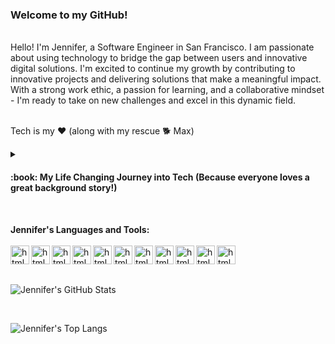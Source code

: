 ### Welcome to my GitHub!
<br>
Hello! I'm Jennifer, a Software Engineer in San Francisco. I am passionate about using technology to bridge the gap between users and innovative digital solutions. 
I'm excited to continue my growth by contributing to innovative projects and delivering solutions that make a meaningful impact. 
With a strong work ethic, a passion for learning, and a collaborative mindset - I'm ready to take on new challenges and excel in this dynamic field.<br>

<br>

Tech is my ❤️  (along with my rescue 🐕 Max)
<br>

<details>
<summary><h4>:book: My Life Changing Journey into Tech (Because everyone loves a great background story!)</h4></summary>
I transitioned into tech from a successful career in dentistry as a State of California Registered Dental Assistant. Working my way up through various roles in the dental practice, from back office clinical positions to front office administrative responsibilities, I eventually achieved the top role as General Manager overseeing multiple locations for an oral surgery practice. Prior to that I 
managed my own incorporated small business. 


While dentistry was deeply fulfilling field where I enjoyed helping others, I felt a strong connection with data and its potential applications. During my dental career, I proactively used data to enhance my performance in various use cases. To further satisfy my curiosity, I successfully completed the Google Data Analytics Professional Certification.
 
This was when I decided to take a leap of faith, bet on myself, and make the transition into tech. 

During my research, I came across the APP partnership with Anita B and Intuit, which seemed like an incredible opportunity to combine my passion for technology with my eagerness to make a positive impact. I was so excited when I found out that out of hundreds of applicants, I was among the chosen few selected for this unique opportunity!

Throughout my software engineering apprenticeship at Intuit, I dedicated myself to learning and growing. I earned my full-stack Tech Degree (Javascript, React, Node, and SQL)  During my apprenticeship, I learned the value of applying best practices during sprints by refining my skills in software development, testing, and end-of-sprint code presentations. The experience reinforced the importance of my existing leadership experience in teamwork, effective communication, and adaptability in a fast-paced development environment.

During my time at Intuit I was humbled to receive two awards: Customer Obsession and Courage. 

My tech journey has been one of continuous learning and growth. I every day work on expanding my skills in both front and back-end, embracing challenges as opportunities to master new concepts.

Reflecting on my progress from a year ago to today, I am amazed at how far I've come. 

I'm excited about where my tech journey will lead me next! 
</details>
<br>    

**Jennifer's Languages and Tools:**
\
\
<img align="left" alt="html" width="30px" style="padding-right-10px;" src="https://cdn.jsdelivr.net/gh/devicons/devicon/icons/html5/html5-original.svg" />
<img align="left" alt="html" width="30px" style="padding-right-10px;" src="https://cdn.jsdelivr.net/gh/devicons/devicon/icons/css3/css3-original.svg" />
<img align="left" alt="html" width="30px" style="padding-right-10px;" src="https://cdn.jsdelivr.net/gh/devicons/devicon/icons/javascript/javascript-original.svg" />
<img align="left" alt="html" width="30px" style="padding-right-10px;" src="https://cdn.jsdelivr.net/gh/devicons/devicon/icons/react/react-original.svg" />
<img align="left" alt="html" width="30px" style="padding-right-10px;" src="https://cdn.jsdelivr.net/gh/devicons/devicon/icons/bootstrap/bootstrap-original.svg" />
<img align="left" alt="html" width="30px" style="padding-right-10px;" src="https://cdn.jsdelivr.net/gh/devicons/devicon/icons/nodejs/nodejs-original-wordmark.svg" />
<img align="left" alt="html" width="30px" style="padding-right-10px;" src="https://cdn.jsdelivr.net/gh/devicons/devicon/icons/npm/npm-original-wordmark.svg" />
<img align="left" alt="html" width="30px" style="padding-right-10px;" src="https://cdn.jsdelivr.net/gh/devicons/devicon/icons/vscode/vscode-original.svg" />
<img align="left" alt="html" width="30px" style="padding-right-10px;" src="https://cdn.jsdelivr.net/gh/devicons/devicon/icons/github/github-original.svg" />
<img align="left" alt="html" width="30px" style="padding-right-10px;" src="https://cdn.jsdelivr.net/gh/devicons/devicon/icons/canva/canva-original.svg" />
<img align="left" alt="html" width="30px" style="padding-right-10px;" src="https://cdn.jsdelivr.net/gh/devicons/devicon/icons/jest/jest-plain.svg" />
<br>


<br>



<!---📊 **My Personal Github Stats - because data is everything**--->
![Jennifer's GitHub Stats](https://github-readme-stats.vercel.app/api?username=jcptrevillian&rank_icon=github&theme=transparent&hide=stars,issues) 
<!---![Jennifer's GitHub stats](https://github-readme-stats.vercel.app/api?username=jcptrevillian&theme=dark&show_icons=true)--->

<br>


<!---💻 **Jennifer's Top Languages**--->
![Jennifer's Top Langs](https://github-readme-stats.vercel.app/api/top-langs/?username=jcptrevillian&layout=donut-vertical)
<!---![Top Langs](https://github-readme-stats.vercel.app/api/top-langs/?username=jcptrevillian&hide_progress=true)--->
<!---![Top Langs](https://github-readme-stats.vercel.app/api/top-langs/?username=jcptrevillian&langs_count=8)--->







